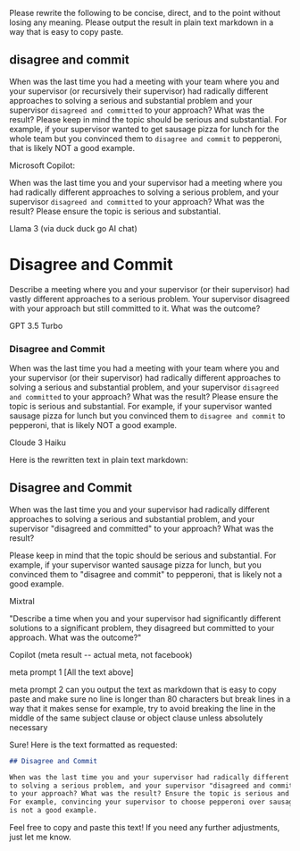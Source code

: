 Please rewrite the following to be concise, direct, and to the point without losing any meaning. 
Please output the result in plain text markdown in a way that is easy to copy paste. 

disagree and commit 
----

When was the last time you had a meeting with your team 
where you and your supervisor (or recursively their supervisor) 
had radically different approaches to solving a serious and substantial problem 
and your supervisor `disagreed and committed` to  your approach? 
What was the result? 
Please keep in mind the topic should be serious and substantial. 
For example, if your supervisor wanted to get sausage pizza for lunch for the whole team 
but you convinced them to `disagree and commit` to pepperoni, that is likely NOT a good example. 






Microsoft Copilot: 

When was the last time you and your supervisor had a meeting where you had radically different approaches to solving a serious problem, and your supervisor `disagreed and committed` to your approach? What was the result? Please ensure the topic is serious and substantial.







Llama 3 (via duck duck go AI chat)

**Disagree and Commit**
=====================

Describe a meeting where you and your supervisor (or their supervisor) had vastly different approaches to a serious problem. Your supervisor disagreed with your approach but still committed to it. What was the outcome?




GPT 3.5 Turbo

### Disagree and Commit

When was the last time you had a meeting with your team where you and your supervisor (or their supervisor) had radically different approaches to solving a serious and substantial problem, and your supervisor `disagreed and committed` to your approach? What was the result? Please ensure the topic is serious and substantial. For example, if your supervisor wanted sausage pizza for lunch but you convinced them to `disagree and commit` to pepperoni, that is likely NOT a good example.





Cloude 3 Haiku

Here is the rewritten text in plain text markdown:

## Disagree and Commit

When was the last time you and your supervisor had radically different approaches to solving a serious and substantial problem, and your supervisor "disagreed and committed" to your approach? What was the result?

Please keep in mind that the topic should be serious and substantial. For example, if your supervisor wanted sausage pizza for lunch, but you convinced them to "disagree and commit" to pepperoni, that is likely not a good example.

Mixtral 

 "Describe a time when you and your supervisor had significantly different solutions to a significant problem, they disagreed but committed to your approach. What was the outcome?"







 Copilot (meta result -- actual meta, not facebook)

 meta prompt 1 
 [All the text above]

 meta prompt 2
 can you output the text as markdown that is easy to copy paste and make sure no line is longer than 80 characters but break lines in a way that it makes sense for example, try to avoid breaking the line in the middle of the same subject clause or object clause unless absolutely necessary

Sure! Here is the text formatted as requested:

```markdown
## Disagree and Commit

When was the last time you and your supervisor had radically different approaches
to solving a serious problem, and your supervisor "disagreed and committed"
to your approach? What was the result? Ensure the topic is serious and substantial.
For example, convincing your supervisor to choose pepperoni over sausage pizza
is not a good example.
```

Feel free to copy and paste this text! If you need any further adjustments, just let me know.









